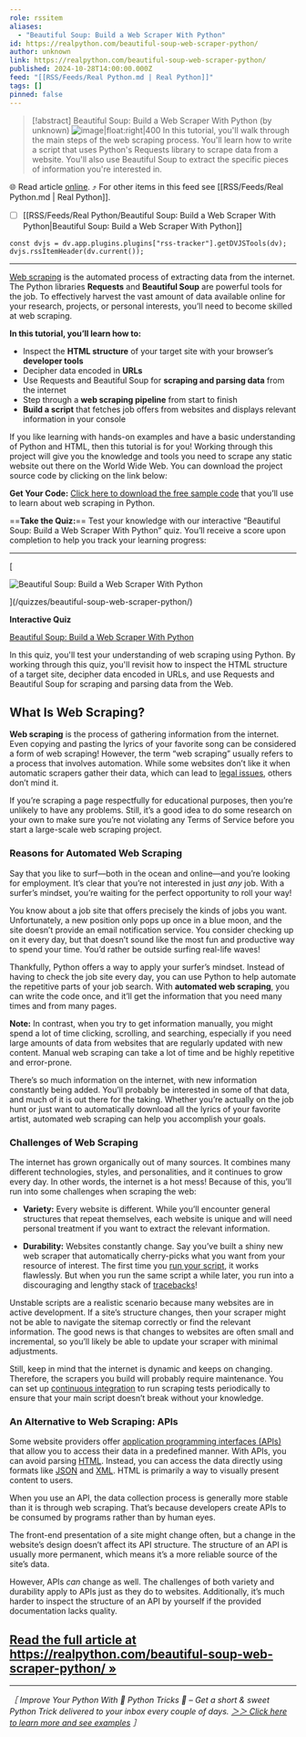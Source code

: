 ```yaml
---
role: rssitem
aliases:
  - "Beautiful Soup: Build a Web Scraper With Python"
id: https://realpython.com/beautiful-soup-web-scraper-python/
author: unknown
link: https://realpython.com/beautiful-soup-web-scraper-python/
published: 2024-10-28T14:00:00.000Z
feed: "[[RSS/Feeds/Real Python.md | Real Python]]"
tags: []
pinned: false
---
```


> [!abstract] Beautiful Soup: Build a Web Scraper With Python (by unknown)
> ![image|float:right|400](https://files.realpython.com/media/Build-a-Web-Scraper-With-Requests-and-Beautiful-Soup_Watermarked.37918fb3906c.jpg) In this tutorial, you'll walk through the main steps of the web scraping process. You'll learn how to write a script that uses Python's Requests library to scrape data from a website. You'll also use Beautiful Soup to extract the specific pieces of information you're interested in.

🌐 Read article [online](https://realpython.com/beautiful-soup-web-scraper-python/). ⤴ For other items in this feed see [[RSS/Feeds/Real Python.md | Real Python]].

- [ ] [[RSS/Feeds/Real Python/Beautiful Soup꞉ Build a Web Scraper With Python|Beautiful Soup꞉ Build a Web Scraper With Python]]

~~~dataviewjs
const dvjs = dv.app.plugins.plugins["rss-tracker"].getDVJSTools(dv);
dvjs.rssItemHeader(dv.current());
~~~

- - -

[Web scraping](https://realpython.com/python-web-scraping-practical-introduction/) is the automated process of extracting data from the internet. The Python libraries **Requests** and **Beautiful Soup** are powerful tools for the job. To effectively harvest the vast amount of data available online for your research, projects, or personal interests, you’ll need to become skilled at web scraping.

**In this tutorial, you’ll learn how to:**

- Inspect the **HTML structure** of your target site with your browser’s **developer tools**
- Decipher data encoded in **URLs**
- Use Requests and Beautiful Soup for **scraping and parsing data** from the internet
- Step through a **web scraping pipeline** from start to finish
- **Build a script** that fetches job offers from websites and displays relevant information in your console

If you like learning with hands-on examples and have a basic understanding of Python and HTML, then this tutorial is for you! Working through this project will give you the knowledge and tools you need to scrape any static website out there on the World Wide Web. You can download the project source code by clicking on the link below:

**Get Your Code:** [Click here to download the free sample code](https://realpython.com/bonus/beautiful-soup-web-scraper-python-code/) that you’ll use to learn about web scraping in Python.

==**Take the Quiz:**== Test your knowledge with our interactive “Beautiful Soup: Build a Web Scraper With Python” quiz. You’ll receive a score upon completion to help you track your learning progress:

---

[

![Beautiful Soup: Build a Web Scraper With Python](https://files.realpython.com/media/Build-a-Web-Scraper-With-Requests-and-Beautiful-Soup_Watermarked.37918fb3906c.jpg)



](/quizzes/beautiful-soup-web-scraper-python/)

**Interactive Quiz**

[Beautiful Soup: Build a Web Scraper With Python](/quizzes/beautiful-soup-web-scraper-python/)

In this quiz, you'll test your understanding of web scraping using Python. By working through this quiz, you'll revisit how to inspect the HTML structure of a target site, decipher data encoded in URLs, and use Requests and Beautiful Soup for scraping and parsing data from the Web.

## What Is Web Scraping?[](#what-is-web-scraping "Permanent link")

**Web scraping** is the process of gathering information from the internet. Even copying and pasting the lyrics of your favorite song can be considered a form of web scraping! However, the term “web scraping” usually refers to a process that involves automation. While some websites don’t like it when automatic scrapers gather their data, which can lead to [legal issues](https://realpython.com/podcasts/rpp/12/), others don’t mind it.

If you’re scraping a page respectfully for educational purposes, then you’re unlikely to have any problems. Still, it’s a good idea to do some research on your own to make sure you’re not violating any Terms of Service before you start a large-scale web scraping project.

### Reasons for Automated Web Scraping[](#reasons-for-automated-web-scraping "Permanent link")

Say that you like to surf—both in the ocean and online—and you’re looking for employment. It’s clear that you’re not interested in just _any_ job. With a surfer’s mindset, you’re waiting for the perfect opportunity to roll your way!

You know about a job site that offers precisely the kinds of jobs you want. Unfortunately, a new position only pops up once in a blue moon, and the site doesn’t provide an email notification service. You consider checking up on it every day, but that doesn’t sound like the most fun and productive way to spend your time. You’d rather be outside surfing real-life waves!

Thankfully, Python offers a way to apply your surfer’s mindset. Instead of having to check the job site every day, you can use Python to help automate the repetitive parts of your job search. With **automated web scraping**, you can write the code once, and it’ll get the information that you need many times and from many pages.

**Note:** In contrast, when you try to get information manually, you might spend a lot of time clicking, scrolling, and searching, especially if you need large amounts of data from websites that are regularly updated with new content. Manual web scraping can take a lot of time and be highly repetitive and error-prone.

There’s so much information on the internet, with new information constantly being added. You’ll probably be interested in some of that data, and much of it is out there for the taking. Whether you’re actually on the job hunt or just want to automatically download all the lyrics of your favorite artist, automated web scraping can help you accomplish your goals.

### Challenges of Web Scraping[](#challenges-of-web-scraping "Permanent link")

The internet has grown organically out of many sources. It combines many different technologies, styles, and personalities, and it continues to grow every day. In other words, the internet is a hot mess! Because of this, you’ll run into some challenges when scraping the web:

- **Variety:** Every website is different. While you’ll encounter general structures that repeat themselves, each website is unique and will need personal treatment if you want to extract the relevant information.
    
- **Durability:** Websites constantly change. Say you’ve built a shiny new web scraper that automatically cherry-picks what you want from your resource of interest. The first time you [run your script](https://realpython.com/run-python-scripts/), it works flawlessly. But when you run the same script a while later, you run into a discouraging and lengthy stack of [tracebacks](https://realpython.com/python-traceback/)!
    

Unstable scripts are a realistic scenario because many websites are in active development. If a site’s structure changes, then your scraper might not be able to navigate the sitemap correctly or find the relevant information. The good news is that changes to websites are often small and incremental, so you’ll likely be able to update your scraper with minimal adjustments.

Still, keep in mind that the internet is dynamic and keeps on changing. Therefore, the scrapers you build will probably require maintenance. You can set up [continuous integration](https://realpython.com/python-continuous-integration/) to run scraping tests periodically to ensure that your main script doesn’t break without your knowledge.

### An Alternative to Web Scraping: APIs[](#an-alternative-to-web-scraping-apis "Permanent link")

Some website providers offer [application programming interfaces (APIs)](https://realpython.com/python-api/) that allow you to access their data in a predefined manner. With APIs, you can avoid parsing [HTML](https://realpython.com/html-css-python/). Instead, you can access the data directly using formats like [JSON](https://realpython.com/python-json/) and [XML](https://realpython.com/python-xml-parser/). HTML is primarily a way to visually present content to users.

When you use an API, the data collection process is generally more stable than it is through web scraping. That’s because developers create APIs to be consumed by programs rather than by human eyes.

The front-end presentation of a site might change often, but a change in the website’s design doesn’t affect its API structure. The structure of an API is usually more permanent, which means it’s a more reliable source of the site’s data.

However, APIs _can_ change as well. The challenges of both variety and durability apply to APIs just as they do to websites. Additionally, it’s much harder to inspect the structure of an API by yourself if the provided documentation lacks quality.

## [Read the full article at https://realpython.com/beautiful-soup-web-scraper-python/ »](https://realpython.com/beautiful-soup-web-scraper-python/?utm_source=realpython&utm_medium=rss)

---

_［ Improve Your Python With 🐍 Python Tricks 💌 – Get a short & sweet Python Trick delivered to your inbox every couple of days. [＞＞ Click here to learn more and see examples](https://realpython.com/python-tricks/?utm_source=realpython&utm_medium=rss&utm_campaign=footer) ］_
